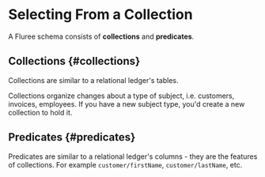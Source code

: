 # Selecting From a Collection

A Fluree schema consists of **collections** and **predicates**.

## Collections {#collections}

Collections are similar to a relational ledger's tables.

Collections organize changes about a type of subject, i.e. customers, invoices, employees. If you have a new subject type, you'd create a new collection to hold it.

## Predicates {#predicates}

Predicates are similar to a relational ledger's columns - they are the features of collections. For example `customer/firstName`, `customer/lastName`, etc.
